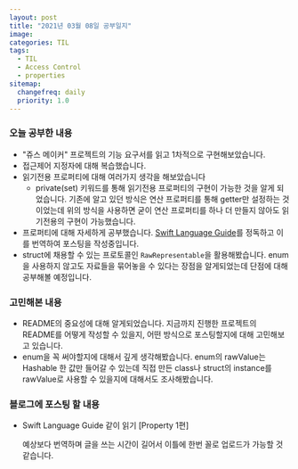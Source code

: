 ```yaml
---
layout: post
title: "2021년 03월 08일 공부일지"
image:
categories: TIL
tags: 
  - TIL
  - Access Control
  - properties
sitemap:
  changefreq: daily
  priority: 1.0
---
```


### 오늘 공부한 내용

- "쥬스 메이커" 프로젝트의 기능 요구서를 읽고 1차적으로 구현해보았습니다.
- 접근제어 지정자에 대해 복습했습니다.
- 읽기전용 프로퍼티에 대해 여러가지 생각을 해보았습니다
  - private(set) 키워드를 통해 읽기전용 프로퍼티의 구현이 가능한 것을 알게 되었습니다. 기존에 알고 있던 방식은 연산 프로퍼티를 통해 getter만 설정하는 것이었는데 위의 방식을 사용하면 굳이 연산 프로퍼티를 하나 더 만들지 않아도 읽기전용의 구현이 가능했습니다.
- 프로퍼티에 대해 자세하게 공부했습니다. [Swift Language Guide](https://docs.swift.org/swift-book/LanguageGuide/Properties.html)를 정독하고 이를 번역하여 포스팅을 작성중입니다.
- struct에 채용할 수 있는 프로토콜인 `RawRepresentable`을 활용해봤습니다. enum을 사용하지 않고도 자료들을 묶어놓을 수 있다는 장점을 알게되었는데 단점에 대해 공부해볼 예정입니다.

### 고민해본 내용

- README의 중요성에 대해 알게되었습니다. 지금까지 진행한 프로젝트의 README를 어떻게 작성할 수 있을지, 어떤 방식으로 포스팅할지에 대해 고민해보고 있습니다.
- enum을 꼭 써야할지에 대해서 깊게 생각해봤습니다. enum의 rawValue는 Hashable 한 값만 들어갈 수 있는데 직접 만든 class나 struct의 instance를 rawValue로 사용할 수 있을지에 대해서도 조사해봤습니다.

### 블로그에 포스팅 할 내용

- Swift Language Guide 같이 읽기 [Property 1편]

  예상보다 번역하며 글을 쓰는 시간이 길어서 이틀에 한번 꼴로 업로드가 가능할 것 같습니다.

